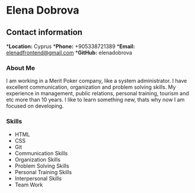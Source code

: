 
# Elena Dobrova


## Contact information


***Location:** Cyprus
***Phone:** +905338721389
***Email:** elenadfrontend@gmail.com
***GitHub:** elenadobrova


### About Me


I am working in a Merit Poker company, like a system administrator. I have excellent communication, organization and problem solving skills. My experience in management, public relations, personal training, tourism and etc more than 10 years. I like to learn something new, thats why now I am focused on developing.

### Skills


* HTML
* CSS 
* Git
* Communication Skills
* Organization Skills
* Problem Solving Skills
* Personal Training Skills
* Interpersonal Skills
* Team Work

